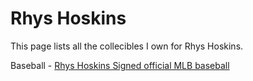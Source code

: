 # Rhys Hoskins

This page lists all the collecibles I own for Rhys Hoskins.

Baseball - [Rhys Hoskins Signed official MLB baseball](/collectibles/rhys-hoskins/rhys-hoskins-signed-official-mlb-baseball)
